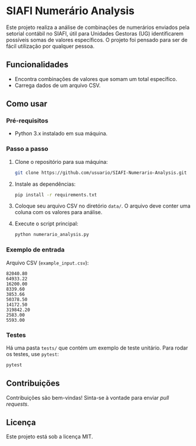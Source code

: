 # SIAFI Numerário Analysis

Este projeto realiza a análise de combinações de numerários enviados pela setorial contábil no SIAFI, útil para Unidades Gestoras (UG) identificarem possíveis somas de valores específicos. O projeto foi pensado para ser de fácil utilização por qualquer pessoa.

## Funcionalidades

- Encontra combinações de valores que somam um total específico.
- Carrega dados de um arquivo CSV.
  
## Como usar

### Pré-requisitos

- Python 3.x instalado em sua máquina.

### Passo a passo

1. Clone o repositório para sua máquina:
   ```bash
   git clone https://github.com/usuario/SIAFI-Numerario-Analysis.git
   ```
   
2. Instale as dependências:
   ```bash
   pip install -r requirements.txt
   ```

3. Coloque seu arquivo CSV no diretório `data/`. O arquivo deve conter uma coluna com os valores para análise.

4. Execute o script principal:
   ```bash
   python numerario_analysis.py
   ```

### Exemplo de entrada

Arquivo CSV (`example_input.csv`):
```csv
82040.80
64933.22
16200.00
8339.60
3853.66
50378.50
14172.50
319842.20
2583.00
5593.00
```

### Testes

Há uma pasta `tests/` que contém um exemplo de teste unitário. Para rodar os testes, use `pytest`:
```bash
pytest
```

## Contribuições

Contribuições são bem-vindas! Sinta-se à vontade para enviar *pull requests*.

## Licença

Este projeto está sob a licença MIT.
